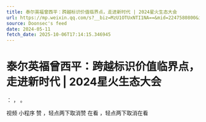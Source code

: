 ```yaml
---
title: 泰尔英福曾西平：跨越标识价值临界点，走进新时代 | 2024星火生态大会
url: https://mp.weixin.qq.com/s?__biz=MzU1OTUxNTI1NA==&mid=2247580800&idx=3&sn=bbce7132c88d786e4a2a9e3cefc28fb6
source: Doonsec's feed
date: 2024-05-11
fetch_date: 2025-10-06T17:14:15.346945
---
```


# 泰尔英福曾西平：跨越标识价值临界点，走进新时代 | 2024星火生态大会

：
，
。

视频
小程序
赞
，轻点两下取消赞
在看
，轻点两下取消在看